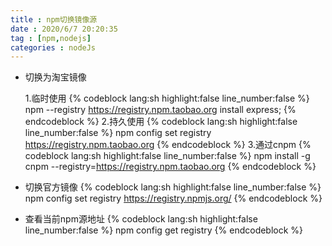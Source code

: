 ```yaml
---
title : npm切换镜像源
date : 2020/6/7 20:20:35
tag : [npm,nodejs]
categories : nodeJs
---
```


- 切换为淘宝镜像

  1.临时使用
{% codeblock lang:sh highlight:false line_number:false %}
npm --registry https://registry.npm.taobao.org install express;
{% endcodeblock %}
  2.持久使用
{% codeblock lang:sh highlight:false line_number:false %}
npm config set registry https://registry.npm.taobao.org
{% endcodeblock %}
  3.通过cnpm
{% codeblock lang:sh highlight:false line_number:false %}
npm install -g cnpm --registry=https://registry.npm.taobao.org
{% endcodeblock %}
- 切换官方镜像
{% codeblock lang:sh highlight:false line_number:false %}
npm config set registry https://registry.npmjs.org/
{% endcodeblock %}
- 查看当前npm源地址
{% codeblock lang:sh highlight:false line_number:false %}
npm config get registry
{% endcodeblock %}
